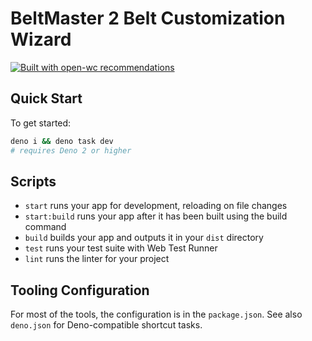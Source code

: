 # BeltMaster 2 Belt Customization Wizard

[![Built with open-wc recommendations](https://img.shields.io/badge/built%20with-open--wc-blue.svg)](https://github.com/open-wc)

## Quick Start

To get started:

```sh
deno i && deno task dev
# requires Deno 2 or higher
```

## Scripts

- `start` runs your app for development, reloading on file changes
- `start:build` runs your app after it has been built using the build command
- `build` builds your app and outputs it in your `dist` directory
- `test` runs your test suite with Web Test Runner
- `lint` runs the linter for your project

## Tooling Configuration

For most of the tools, the configuration is in the `package.json`. See also `deno.json` for Deno-compatible shortcut tasks.
